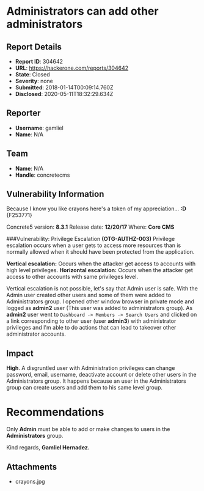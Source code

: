 # Administrators can add other administrators

## Report Details
- **Report ID**: 304642
- **URL**: https://hackerone.com/reports/304642
- **State**: Closed
- **Severity**: none
- **Submitted**: 2018-01-14T00:09:14.760Z
- **Disclosed**: 2020-05-11T18:32:29.634Z

## Reporter
- **Username**: gamliel
- **Name**: N/A

## Team
- **Name**: N/A
- **Handle**: concretecms

## Vulnerability Information
Because I know you like crayons here's a token of my appreciation... **:D** {F253771}

Concrete5 version: **8.3.1**
Release date: **12/20/17**
Where: **Core CMS**

###Vulnerability: Privilege Escalation **(OTG-AUTHZ-003)**
Privilege escalation occurs when a user gets to access more resources than is normally allowed when it should have been protected from the application.

**Vertical escalation:** Occurs when the attacker get access to accounts with high level privileges.
**Horizontal escalation:** Occurs when the attacker get access to other accounts with same privileges level.

Vertical escalation is not possible, let's say that Admin user is safe. With the Admin user created other users and some of them were added to Administrators group. I opened other window browser in private mode and logged as **admin2** user (This user was added to administrators group).
As **admin2** user went to `Dashboard -> Members -> Search Users` and clicked on a link corresponding to other user (user **admin3**) with administrator privileges and I'm able to do actions that can lead to takeover other administrator accounts.

## Impact

**High**. A disgruntled user with Administration privileges can change password, email, username, deactivate account or delete other users in the Administrators group. It happens because an user in the Administrators group can create users and add them to his same level group.

Recommendations
============
Only **Admin** must be able to add or make changes to users in the **Administrators** group.

Kind regards,
**Gamliel Hernadez.**

## Attachments
- crayons.jpg
